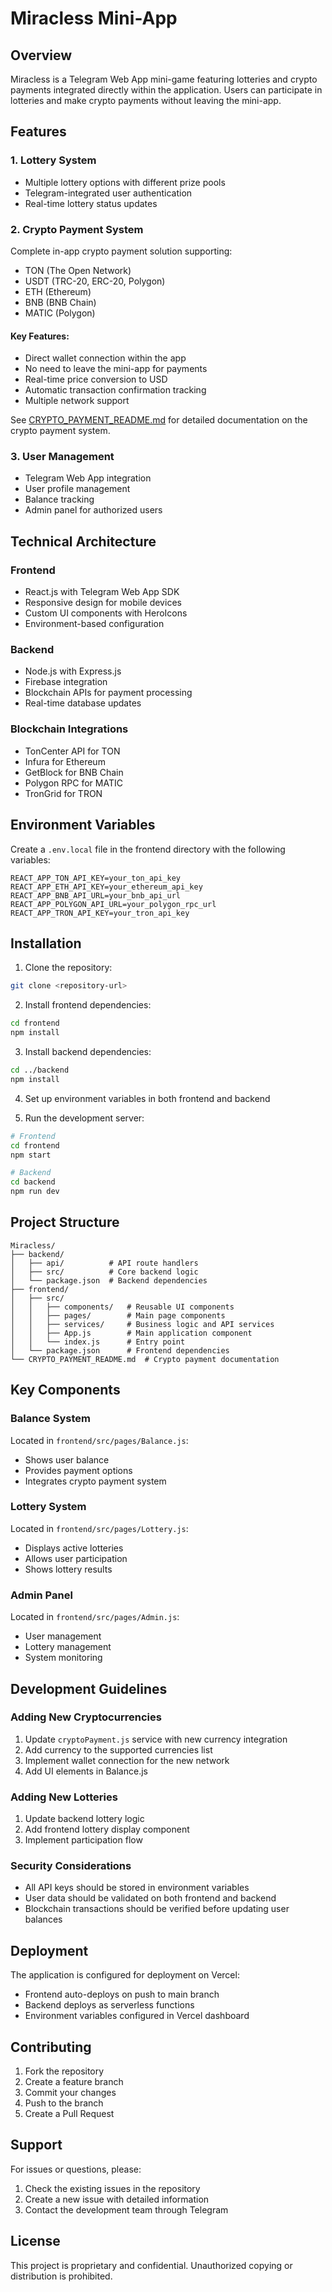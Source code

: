 # Miracless Mini-App

## Overview
Miracless is a Telegram Web App mini-game featuring lotteries and crypto payments integrated directly within the application. Users can participate in lotteries and make crypto payments without leaving the mini-app.

## Features

### 1. Lottery System
- Multiple lottery options with different prize pools
- Telegram-integrated user authentication
- Real-time lottery status updates

### 2. Crypto Payment System
Complete in-app crypto payment solution supporting:
- TON (The Open Network)
- USDT (TRC-20, ERC-20, Polygon)
- ETH (Ethereum)
- BNB (BNB Chain)
- MATIC (Polygon)

#### Key Features:
- Direct wallet connection within the app
- No need to leave the mini-app for payments
- Real-time price conversion to USD
- Automatic transaction confirmation tracking
- Multiple network support

See [CRYPTO_PAYMENT_README.md](CRYPTO_PAYMENT_README.md) for detailed documentation on the crypto payment system.

### 3. User Management
- Telegram Web App integration
- User profile management
- Balance tracking
- Admin panel for authorized users

## Technical Architecture

### Frontend
- React.js with Telegram Web App SDK
- Responsive design for mobile devices
- Custom UI components with HeroIcons
- Environment-based configuration

### Backend
- Node.js with Express.js
- Firebase integration
- Blockchain APIs for payment processing
- Real-time database updates

### Blockchain Integrations
- TonCenter API for TON
- Infura for Ethereum
- GetBlock for BNB Chain
- Polygon RPC for MATIC
- TronGrid for TRON

## Environment Variables
Create a `.env.local` file in the frontend directory with the following variables:

```
REACT_APP_TON_API_KEY=your_ton_api_key
REACT_APP_ETH_API_KEY=your_ethereum_api_key
REACT_APP_BNB_API_URL=your_bnb_api_url
REACT_APP_POLYGON_API_URL=your_polygon_rpc_url
REACT_APP_TRON_API_KEY=your_tron_api_key
```

## Installation

1. Clone the repository:
```bash
git clone <repository-url>
```

2. Install frontend dependencies:
```bash
cd frontend
npm install
```

3. Install backend dependencies:
```bash
cd ../backend
npm install
```

4. Set up environment variables in both frontend and backend

5. Run the development server:
```bash
# Frontend
cd frontend
npm start

# Backend
cd backend
npm run dev
```

## Project Structure
```
Miracless/
├── backend/
│   ├── api/          # API route handlers
│   ├── src/          # Core backend logic
│   └── package.json  # Backend dependencies
├── frontend/
│   ├── src/
│   │   ├── components/   # Reusable UI components
│   │   ├── pages/        # Main page components
│   │   ├── services/     # Business logic and API services
│   │   ├── App.js        # Main application component
│   │   └── index.js      # Entry point
│   └── package.json      # Frontend dependencies
└── CRYPTO_PAYMENT_README.md  # Crypto payment documentation
```

## Key Components

### Balance System
Located in `frontend/src/pages/Balance.js`:
- Shows user balance
- Provides payment options
- Integrates crypto payment system

### Lottery System
Located in `frontend/src/pages/Lottery.js`:
- Displays active lotteries
- Allows user participation
- Shows lottery results

### Admin Panel
Located in `frontend/src/pages/Admin.js`:
- User management
- Lottery management
- System monitoring

## Development Guidelines

### Adding New Cryptocurrencies
1. Update `cryptoPayment.js` service with new currency integration
2. Add currency to the supported currencies list
3. Implement wallet connection for the new network
4. Add UI elements in Balance.js

### Adding New Lotteries
1. Update backend lottery logic
2. Add frontend lottery display component
3. Implement participation flow

### Security Considerations
- All API keys should be stored in environment variables
- User data should be validated on both frontend and backend
- Blockchain transactions should be verified before updating user balances

## Deployment
The application is configured for deployment on Vercel:
- Frontend auto-deploys on push to main branch
- Backend deploys as serverless functions
- Environment variables configured in Vercel dashboard

## Contributing
1. Fork the repository
2. Create a feature branch
3. Commit your changes
4. Push to the branch
5. Create a Pull Request

## Support
For issues or questions, please:
1. Check the existing issues in the repository
2. Create a new issue with detailed information
3. Contact the development team through Telegram

## License
This project is proprietary and confidential. Unauthorized copying or distribution is prohibited.